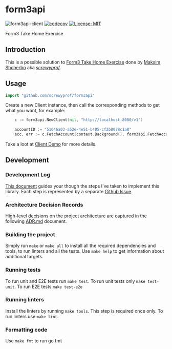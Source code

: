 # form3api
![form3api-client](https://github.com/screwyprof/form3api/workflows/form3api-client/badge.svg)
[![codecov](https://codecov.io/gh/screwyprof/form3api/branch/main/graph/badge.svg?token=4BN07UH560)](https://codecov.io/gh/screwyprof/form3api)
[![License: MIT](https://img.shields.io/badge/License-MIT-yellow.svg)](https://opensource.org/licenses/MIT)

Form3 Take Home Exercise

## Introduction

This is a possible solution to [Form3 Take Home Exercise](https://github.com/form3tech-oss/interview-accountapi) done by 
[Maksim Shcherbo](https://www.linkedin.com/in/maxim-shcherbo-3204582b/) aka [*screwyprof*](https://github.com/screwyprof).

## Usage

```go
import "github.com/screwyprof/form3api"
```

Create a new Client instance, then call the corresponding methods to get what you want, for example:

```go
	c := form3api.NewClient(nil, "http://localhost:8080/v1")
	
	accountID := "51646a03-a52e-4e51-b405-cf2b8078c1a8"
    acc, err := c.FetchAccount(context.Background(), form3api.FetchAccount{AccountID: accountID})
```
Take a loot at [Client Demo](example/client_demo.go) for more details.

## Development

### Development Log
[This document](docs/Development.md) guides your though the steps I've taken to implement this library. Each step is 
represented by a separate [Github Issue](https://github.com/screwyprof/form3api/issues?q=is%3Aissue+is%3Aclosed).

### Architecture Decision Records
High-level decisions on the project architecture are captured in the following [ADR.md](docs/ADR.md) document.

### Building the project
Simply run `make` or `make all` to install all the required dependencies and tools, to run linters and all the tests.
Use `make help` to get information about additional targets.

### Running tests
To run unit and E2E tests run `make test`. To run unit tests only `make test-unit`. To run E2E tests `make test-e2e`

### Running linters
Install the linters by running `make tools`. This step is required once only. To run linters use `make lint`.

### Formatting code
Use `make fmt` to run go fmt

